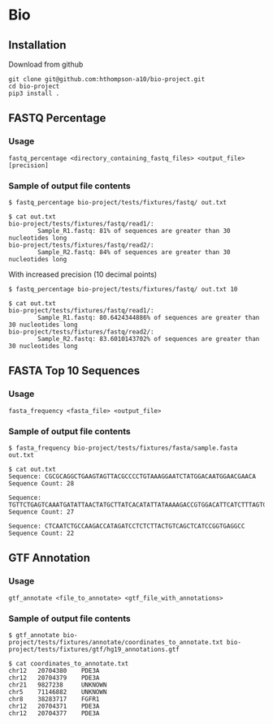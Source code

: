 # Bio

## Installation

Download from github
```
git clone git@github.com:hthompson-a10/bio-project.git
cd bio-project
pip3 install .
```

## FASTQ Percentage

### Usage
```
fastq_percentage <directory_containing_fastq_files> <output_file> [precision]
```

### Sample of output file contents

```
$ fastq_percentage bio-project/tests/fixtures/fastq/ out.txt

$ cat out.txt
bio-project/tests/fixtures/fastq/read1/:
        Sample_R1.fastq: 81% of sequences are greater than 30 nucleotides long
bio-project/tests/fixtures/fastq/read2/:
        Sample_R2.fastq: 84% of sequences are greater than 30 nucleotides long
```

With increased precision (10 decimal points)

```
$ fastq_percentage bio-project/tests/fixtures/fastq/ out.txt 10

$ cat out.txt
bio-project/tests/fixtures/fastq/read1/:
        Sample_R1.fastq: 80.6424344886% of sequences are greater than 30 nucleotides long
bio-project/tests/fixtures/fastq/read2/:
        Sample_R2.fastq: 83.6010143702% of sequences are greater than 30 nucleotides long
```

## FASTA Top 10 Sequences

### Usage
```
fasta_frequency <fasta_file> <output_file>
```

### Sample of output file contents

```
$ fasta_frequency bio-project/tests/fixtures/fasta/sample.fasta out.txt

$ cat out.txt
Sequence: CGCGCAGGCTGAAGTAGTTACGCCCCTGTAAAGGAATCTATGGACAATGGAACGAACA
Sequence Count: 28

Sequence: TGTTCTGAGTCAAATGATATTAACTATGCTTATCACATATTATAAAAGACCGTGGACATTCATCTTTAGTGTGTCTCCCTCTTCCTACT
Sequence Count: 27

Sequence: CTCAATCTGCCAAGACCATAGATCCTCTCTTACTGTCAGCTCATCCGGTGAGGCC
Sequence Count: 22
```

## GTF Annotation

### Usage
```
gtf_annotate <file_to_annotate> <gtf_file_with_annotations>
```

### Sample of output file contents

```
$ gtf_annotate bio-project/tests/fixtures/annotate/coordinates_to_annotate.txt bio-project/tests/fixtures/gtf/hg19_annotations.gtf

$ cat coordinates_to_annotate.txt
chr12	20704380 	PDE3A
chr12	20704379 	PDE3A
chr21	9827238 	UNKNOWN
chr5	71146882 	UNKNOWN
chr8	38283717 	FGFR1
chr12	20704371 	PDE3A
chr12	20704377 	PDE3A
```
